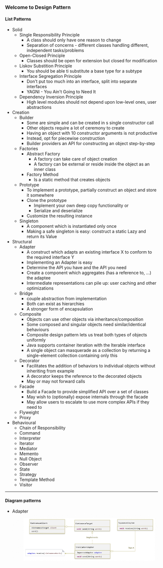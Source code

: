 ### Welcome to Design Pattern

#### List Patterns
- Solid
  - Single Responsibility Principle
    - A class should only have one reason to change
    - Separation of concerns - different classes handling different, independent tasks/problems
  - Open-Closed Principle
    - Classes should be open for extension but closed for modification
  - Liskov Substition Principle
    - You should be able ti substitute a base type for a subtype
  - Interface Segregation Principle
    - Don't put too much into an interface, split into separate interfaces
    - YAGNI - You Ain't Going to Need It
  - Dependency Inversion Principle
    - High level modules should not depend upon low-level ones, user abstractions
- Creation
  - Builder
    - Some  are simple and can be created in s single constructor call
    - Other objects require a lot of ceremony to create
    - Having an object with 10 constructor arguments is not productive
    - Instead, opt for piecewise construction
    - Builder providers an API for constructing an object step-by-step
  - Factories
    - Abstract Factory
      - A factory can take care of object creation
      - A factory can be external or reside inside the object as an inner class
    - Factory Method
      - Is a static method that creates objects
  - Prototype
    - To implement a prototype, partially construct an object and store it somewhere
    - Clone the prototype
      - Implement your own deep copy functionality or
      - Serialize and deserialize
    - Customize the resulting instance
  - Singleton
    - A component which is instantiated only once
    - Making a safe singleton is easy: construct a static Lazy<T> and return its Value
- Structural
  - Adapter
    - A construct which adapts an existing interface X to conform to the required interface Y
    - Implementing an Adapter is easy
    - Determine the API you have and the API you need
    - Create a component which aggregates (has a reference to, ...) the adaptee
    - Intermediate representations can pile up: user caching and other optimizations
  - Bridge
    - couple abstraction from implementation
    - Both can exist as hierarchies
    - A stronger form of encapsulation
  - Composite
    - Objects can use other objects via inheritance/composition
    - Some composed and singular objects need similar/identical behaviours
    - Composite design pattern lets us treat both types of objects uniformly
    - Java supports container iteration with the Iterable<T> interface
    - A single object can masquerade as a collection by returning a single-element
      collection containing only this
  - Decorator
    - Facilitates the addition of behaviors to individual objects without inheriting from example
    - A decorator keeps the reference to the decorated objects
    - May or may not forward calls
  - Facade
    - Build a Facade to provide simplified API over a set of classes
    - May wish to (optionally) expose internals through the facade
    - May allow users to escalate to use more complex APIs if they need to
  - Flyweight
  - Proxy
- Behavioural
  - Chain of Responsibility
  - Command
  - Interpreter
  - Iterator
  - Mediator
  - Memento
  - Null Object
  - Observer
  - State
  - Strategy
  - Template Method
  - Visitor

-----------------------------------------------------------------------
#### Diagram patterns
- Adapter
![adapter.png](adapter.png)